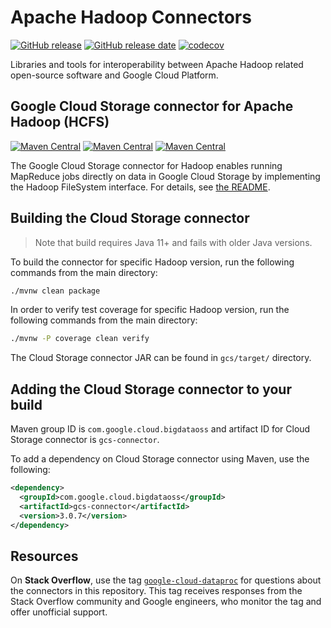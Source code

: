 # Apache Hadoop Connectors

[![GitHub release](https://img.shields.io/github/release/GoogleCloudDataproc/hadoop-connectors.svg)](https://github.com/GoogleCloudDataproc/hadoop-connectors/releases/latest)
[![GitHub release date](https://img.shields.io/github/release-date/GoogleCloudDataproc/hadoop-connectors.svg)](https://github.com/GoogleCloudDataproc/hadoop-connectors/releases/latest)
[![codecov](https://codecov.io/gh/GoogleCloudDataproc/hadoop-connectors/branch/master/graph/badge.svg)](https://codecov.io/gh/GoogleCloudDataproc/hadoop-connectors)

Libraries and tools for interoperability between Apache Hadoop related
open-source software and Google Cloud Platform.

## Google Cloud Storage connector for Apache Hadoop (HCFS)

[![Maven Central](https://img.shields.io/maven-central/v/com.google.cloud.bigdataoss/gcs-connector/hadoop1.svg?label=Maven%20Central)](https://search.maven.org/search?q=g:com.google.cloud.bigdataoss%20AND%20a:gcs-connector%20AND%20v:hadoop1-*)
[![Maven Central](https://img.shields.io/maven-central/v/com.google.cloud.bigdataoss/gcs-connector/hadoop2.svg?label=Maven%20Central)](https://search.maven.org/search?q=g:com.google.cloud.bigdataoss%20AND%20a:gcs-connector%20AND%20v:hadoop2-*)
[![Maven Central](https://img.shields.io/maven-central/v/com.google.cloud.bigdataoss/gcs-connector/hadoop3.svg?label=Maven%20Central)](https://search.maven.org/search?q=g:com.google.cloud.bigdataoss%20AND%20a:gcs-connector%20AND%20v:hadoop3-*)

The Google Cloud Storage connector for Hadoop enables running MapReduce jobs
directly on data in Google Cloud Storage by implementing the Hadoop FileSystem
interface. For details, see [the README](gcs/README.md).

## Building the Cloud Storage connector

> Note that build requires Java 11+ and fails with older Java versions.

To build the connector for specific Hadoop version, run the following commands
from the main directory:

```bash
./mvnw clean package
```

In order to verify test coverage for specific Hadoop version, run the following
commands from the main directory:

```bash
./mvnw -P coverage clean verify
```

The Cloud Storage connector JAR can be found in `gcs/target/` directory.

## Adding the Cloud Storage connector to your build

Maven group ID is `com.google.cloud.bigdataoss` and artifact ID for Cloud
Storage connector is `gcs-connector`.

To add a dependency on Cloud Storage connector using Maven, use the following:

```xml
<dependency>
  <groupId>com.google.cloud.bigdataoss</groupId>
  <artifactId>gcs-connector</artifactId>
  <version>3.0.7</version>
</dependency>
```

## Resources

On **Stack Overflow**, use the tag
[`google-cloud-dataproc`](https://stackoverflow.com/tags/google-cloud-dataproc)
for questions about the connectors in this repository. This tag receives
responses from the Stack Overflow community and Google engineers, who monitor
the tag and offer unofficial support.
